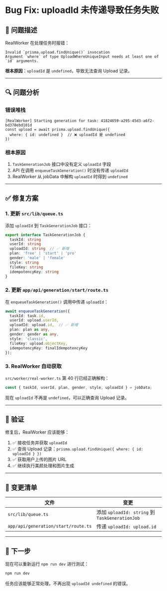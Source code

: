 # Bug Fix: uploadId 未传递导致任务失败

## 🐛 问题描述

RealWorker 在处理任务时报错：
```
Invalid `prisma.upload.findUnique()` invocation
Argument `where` of type UploadWhereUniqueInput needs at least one of `id` arguments.
```

**根本原因**：`uploadId` 是 `undefined`，导致无法查询 Upload 记录。

---

## 🔍 问题分析

### 错误堆栈
```
[RealWorker] Starting generation for task: 41824659-a295-45d3-a6f2-bd378ebd101d
const upload = await prisma.upload.findUnique({
  where: { id: undefined }  // ❌ uploadId 是 undefined
})
```

### 根本原因
1. `TaskGenerationJob` 接口中没有定义 `uploadId` 字段
2. API 在调用 `enqueueTaskGeneration()` 时没有传递 `uploadId`
3. RealWorker 从 jobData 中解构 `uploadId` 时得到 `undefined`

---

## ✅ 修复方案

### 1. 更新 `src/lib/queue.ts`
添加 `uploadId` 到 `TaskGenerationJob` 接口：

```typescript
export interface TaskGenerationJob {
  taskId: string
  userId: string
  uploadId: string  // ✅ 新增
  plan: 'free' | 'start' | 'pro'
  gender: 'male' | 'female'
  style: string
  fileKey: string
  idempotencyKey: string
}
```

### 2. 更新 `app/api/generation/start/route.ts`
在 `enqueueTaskGeneration()` 调用中传递 `uploadId`：

```typescript
await enqueueTaskGeneration({
  taskId: task.id,
  userId: upload.userId,
  uploadId: upload.id,  // ✅ 新增
  plan: plan as any,
  gender: gender as any,
  style: 'classic',
  fileKey: upload.objectKey,
  idempotencyKey: finalIdempotencyKey
});
```

### 3. RealWorker 自动获取
`src/worker/real-worker.ts` 第 40 行已经正确解构：

```typescript
const { taskId, userId, plan, gender, style, uploadId } = jobData;
```

现在 `uploadId` 不再是 `undefined`，可以正确查询 Upload 记录。

---

## 🧪 验证

修复后，RealWorker 应该能够：

1. ✅ 接收任务并获取 `uploadId`
2. ✅ 查询 Upload 记录：`prisma.upload.findUnique({ where: { id: uploadId } })`
3. ✅ 获取用户上传的图片 URL
4. ✅ 继续执行美颜处理和图片生成

---

## 📝 变更清单

| 文件 | 变更 |
|------|------|
| `src/lib/queue.ts` | 添加 `uploadId: string` 到 `TaskGenerationJob` |
| `app/api/generation/start/route.ts` | 传递 `uploadId: upload.id` |

---

## 🚀 下一步

现在可以重新运行 `npm run dev` 进行测试：

```bash
npm run dev
```

任务应该能够正常处理，不再出现 `uploadId undefined` 的错误。
